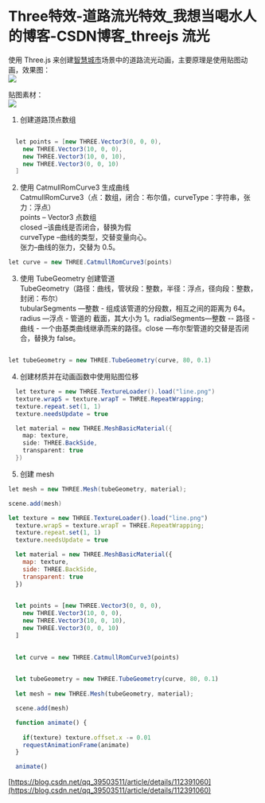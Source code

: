 # Three特效-道路流光特效_我想当喝水人的博客-CSDN博客_threejs 流光
使用 Three.js 来创建[智慧城市](https://so.csdn.net/so/search?q=%E6%99%BA%E6%85%A7%E5%9F%8E%E5%B8%82&spm=1001.2101.3001.7020)场景中的道路流光动画，主要原理是使用贴图动画，效果图：  
![](https://img-blog.csdnimg.cn/20210109140534330.gif#pic_center)

贴图素材：  
![](https://img-blog.csdnimg.cn/20210109142059972.png#pic_center)

1.  创建道路顶点数组

```csharp

  let points = [new THREE.Vector3(0, 0, 0),
    new THREE.Vector3(10, 0, 0),
    new THREE.Vector3(10, 0, 10),
    new THREE.Vector3(0, 0, 10)
  ]

```

2.  使用 CatmullRomCurve3 生成曲线  
    CatmullRomCurve3（点：数组，闭合：布尔值，curveType：字符串，张力：浮点）  
    points – Vector3 点数组  
    closed –该曲线是否闭合，替换为假  
    curveType –曲线的类型，交替变量向心。  
    张力–曲线的张力，交替为 0.5。

```csharp
let curve = new THREE.CatmullRomCurve3(points) 

```

3.  使用 TubeGeometry 创建管道  
    TubeGeometry（路径：曲线，管状段：整数，半径：浮点，径向段：整数，封闭：布尔）  
    tubularSegments —整数 - 组成该管道的分段数，相互之间的距离为 64。radius —浮点 - 管道的 截面，其大小为 1。radialSegments—整数 -- 路径 - 曲线 - 一个由基类曲线继承而来的路径。close —布尔型管道的交替是否闭合，替换为 false。

```csharp

let tubeGeometry = new THREE.TubeGeometry(curve, 80, 0.1)

```

4.  创建材质并在动画函数中使用贴图位移

```csharp
  let texture = new THREE.TextureLoader().load("line.png")
  texture.wrapS = texture.wrapT = THREE.RepeatWrapping; 
  texture.repeat.set(1, 1)
  texture.needsUpdate = true

  let material = new THREE.MeshBasicMaterial({
    map: texture,
    side: THREE.BackSide,
    transparent: true
  })


```

5.  创建 mesh

```csharp
let mesh = new THREE.Mesh(tubeGeometry, material);

scene.add(mesh)


```

```javascript
let texture = new THREE.TextureLoader().load("line.png")
  texture.wrapS = texture.wrapT = THREE.RepeatWrapping; 
  texture.repeat.set(1, 1)
  texture.needsUpdate = true

  let material = new THREE.MeshBasicMaterial({
    map: texture,
    side: THREE.BackSide,
    transparent: true
  })

  
  let points = [new THREE.Vector3(0, 0, 0),
    new THREE.Vector3(10, 0, 0),
    new THREE.Vector3(10, 0, 10),
    new THREE.Vector3(0, 0, 10)
  ]

  
  let curve = new THREE.CatmullRomCurve3(points) 

  
  let tubeGeometry = new THREE.TubeGeometry(curve, 80, 0.1)
  
  let mesh = new THREE.Mesh(tubeGeometry, material);

  scene.add(mesh)

  function animate() {
	
    if(texture) texture.offset.x -= 0.01
    requestAnimationFrame(animate)
  }

  animate()

```

 [https://blog.csdn.net/qq_39503511/article/details/112391060](https://blog.csdn.net/qq_39503511/article/details/112391060)
